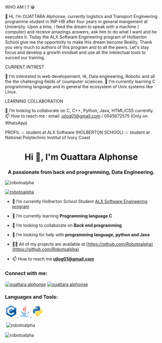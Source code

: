 WHO AM I ? 😀
  
  👋 Hi, I’m OUATTARA Alphonse, currently logistics and Transport
  Engineering programme student in INP-HB after four years in general 
  mangement at University. Upon a time, i feed the dream to speak 
  with a machine ( computer) and receive amazings answers, ask him to do 
  what I want and he executes it. Today the ALX Software Engineering program 
  of Holberton School give me the opportinity to make this dream become
  Reality. Thank you very much to authors of this program and to all the peers. 
  Let's stay focus and develop a growth mindset and use all the intelectual tools 
  to succed our training.

CURRENT INTREST 

  👀 I’m interested in web developement, IA, Data engineering, Robotic and all the 
  the challenging fields of coumputer sciences.
  🌱 I’m currently learning C programming language and in general the ecosystem of 
  Unix systems like Linux.
 
LEARNING COLLABORATION

  💞️ I’m looking to collaborate on C, C++, Python, Java, HTML/CSS currently.
  📫 How to reach me : email: ujlog01@gmail.com / 0545672575 (Only on WhatsApp)

PROFIL
  ♧ student at ALX Software (HOLBERTON SCHOOL) 
  ♧ student at National Polytechnic Institut of Ivory Coast 

  
<!---
Robotoalpha/Robotoalpha is a ✨ special ✨ repository because its `README.md` (this file) appears on your GitHub profile.
You can click the Preview link to take a look at your changes.
--->
<h1 align="center">Hi 👋, I'm Ouattara Alphonse</h1>
<h3 align="center">A passionate from back end programming, Data Engineering.</h3>

<p align="left"> <img src="https://komarev.com/ghpvc/?username=robotoalpha&label=Profile%20views&color=0e75b6&style=flat" alt="robotoalpha" /> </p>

<p align="left"> <a href="https://github.com/ryo-ma/github-profile-trophy"><img src="https://github-profile-trophy.vercel.app/?username=robotoalpha" alt="robotoalpha" /></a> </p>

- 🔭 I’m currently Holberton School Student [ALX Software Engineering program](https://alx-intranet.hbtn.io/projects/215)

- 🌱 I’m currently learning **Programming language C**

- 👯 I’m looking to collaborate on **Back end programming**

- 🤝 I’m looking for help with **programming language, python and Java**

- 👨‍💻 All of my projects are available at [https://github.com/Robotoalpha](https://github.com/Robotoalpha)

- 📫 How to reach me **ujlog01@gmail.com**

<h3 align="left">Connect with me:</h3>
<p align="left">
<a href="https://linkedin.com/in/ouattara alphonse" target="blank"><img align="center" src="https://raw.githubusercontent.com/rahuldkjain/github-profile-readme-generator/master/src/images/icons/Social/linked-in-alt.svg" alt="ouattara alphonse" height="30" width="40" /></a>
<a href="https://instagram.com/ouattara alphonse" target="blank"><img align="center" src="https://raw.githubusercontent.com/rahuldkjain/github-profile-readme-generator/master/src/images/icons/Social/instagram.svg" alt="ouattara alphonse" height="30" width="40" /></a>
</p>

<h3 align="left">Languages and Tools:</h3>
<p align="left"> <a href="https://www.cprogramming.com/" target="_blank" rel="noreferrer"> <img src="https://raw.githubusercontent.com/devicons/devicon/master/icons/c/c-original.svg" alt="c" width="40" height="40"/> </a> <a href="https://www.java.com" target="_blank" rel="noreferrer"> <img src="https://raw.githubusercontent.com/devicons/devicon/master/icons/java/java-original.svg" alt="java" width="40" height="40"/> </a> <a href="https://www.python.org" target="_blank" rel="noreferrer"> <img src="https://raw.githubusercontent.com/devicons/devicon/master/icons/python/python-original.svg" alt="python" width="40" height="40"/> </a> </p>

<p>&nbsp;<img align="center" src="https://github-readme-stats.vercel.app/api?username=robotoalpha&show_icons=true&locale=en" alt="robotoalpha" /></p>

<p><img align="center" src="https://github-readme-streak-stats.herokuapp.com/?user=robotoalpha&" alt="robotoalpha" /></p>
